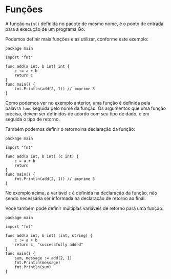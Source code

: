 # Funções

A função `main()` definida no pacote de mesmo nome, é o ponto de entrada para a execução de um programa Go.

Podemos definir mais funções e as utilizar, conforme este exemplo:

```golang
package main

import "fmt"

func add(a int, b int) int {
	c := a + b
	return c
}
func main() {
	fmt.Println(add(2, 1)) // imprime 3
}
```

Como podemos ver no exemplo anterior, uma função é definida pela palavra `func` seguida pelo nome da função. Os argumentos que uma função precisa, devem ser definidos de acordo com seu tipo de dado, e em seguida o tipo de retorno.

Também podemos definir o retorno na declaração da função:

```golang
package main

import "fmt"

func add(a int, b int) (c int) {
	c = a + b
	return
}
func main() {
	fmt.Println(add(2, 1)) // imprime 3
}
```

No exemplo acima, a variável `c` é definida na declaração da função, não sendo necessária ser informada na declaração de retorno ao final.

Você também pode definir múltiplas variáveis de retorno para uma função:

```golang
package main

import "fmt"

func add(a int, b int) (int, string) {
	c := a + b
	return c, "successfully added"
}
func main() {
	sum, message := add(2, 1)
	fmt.Println(message)
	fmt.Println(sum)
}
```